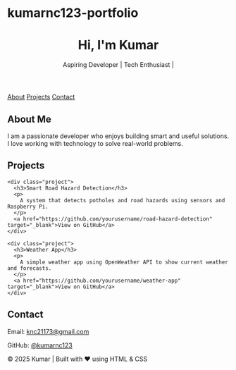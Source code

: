 # kumarnc123-portfolio
<!DOCTYPE html>
<html lang="en">
<head>
  <meta charset="UTF-8" />
  <meta name="viewport" content="width=device-width, initial-scale=1.0" />
  <link rel="stylesheet" href="index.css" />
</head>
<body>
  <header>
    <h1>Hi, I'm Kumar</h1>
    <p>Aspiring Developer | Tech Enthusiast | </p>
  </header>

  <nav>
    <a href="#about">About</a>
    <a href="#projects">Projects</a>
    <a href="#contact">Contact</a>
  </nav>

  <section id="about">
    <h2>About Me</h2>
    <p>
      I am a passionate developer who enjoys building smart and useful solutions.
      I love working with technology to solve real-world problems.
    </p>
  </section>

  <section id="projects">
    <h2>Projects</h2>

    <div class="project">
      <h3>Smart Road Hazard Detection</h3>
      <p>
        A system that detects potholes and road hazards using sensors and Raspberry Pi.
      </p>
      <a href="https://github.com/yourusername/road-hazard-detection" target="_blank">View on GitHub</a>
    </div>

    <div class="project">
      <h3>Weather App</h3>
      <p>
        A simple weather app using OpenWeather API to show current weather and forecasts.
      </p>
      <a href="https://github.com/yourusername/weather-app" target="_blank">View on GitHub</a>
    </div>
  </section>

  <section id="contact">
    <h2>Contact</h2>
    <p>Email: <a href="mailto:knc21173@example.com">knc21173@gmail.com</a></p>
    <p>GitHub: <a href="https://github.com/yourusername" target="_blank">@kumarnc123</a></p>
  </section>

  <footer>
    <p>© 2025 Kumar | Built with ❤️ using HTML & CSS</p>
  </footer>
</body>
</html>
